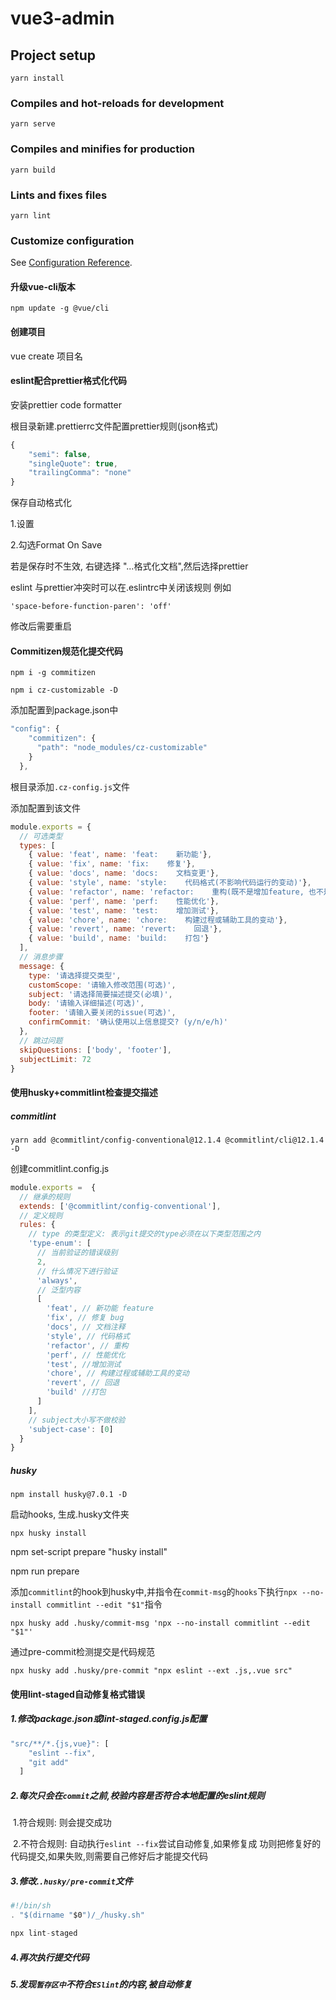# vue3-admin

## Project setup
```
yarn install
```

### Compiles and hot-reloads for development
```
yarn serve
```

### Compiles and minifies for production
```
yarn build
```

### Lints and fixes files
```
yarn lint
```

### Customize configuration
See [Configuration Reference](https://cli.vuejs.org/config/).


#### 升级vue-cli版本

```
npm update -g @vue/cli
```

#### 创建项目

vue create 项目名


#### eslint配合prettier格式化代码

安装prettier code formatter

根目录新建.prettierrc文件配置prettier规则(json格式)

```js
{
    "semi": false,
    "singleQuote": true,
    "trailingComma": "none"
}
```

保存自动格式化

1.设置

2.勾选Format On Save

若是保存时不生效, 右键选择 "...格式化文档",然后选择prettier

eslint 与prettier冲突时可以在.eslintrc中关闭该规则 例如

`'space-before-function-paren': 'off'`

修改后需要重启

#### Commitizen规范化提交代码

```
npm i -g commitizen
```

```
npm i cz-customizable -D
```

添加配置到package.json中

```javascript
"config": {
    "commitizen": {
      "path": "node_modules/cz-customizable"
    }
  },
```

根目录添加`.cz-config.js`文件

添加配置到该文件

```js
module.exports = {
  // 可选类型
  types: [
    { value: 'feat', name: 'feat:    新功能'},
    { value: 'fix', name: 'fix:    修复'},
    { value: 'docs', name: 'docs:    文档变更'},
    { value: 'style', name: 'style:    代码格式(不影响代码运行的变动)'},
    { value: 'refactor', name: 'refactor:    重构(既不是增加feature, 也不是修复bug)'},
    { value: 'perf', name: 'perf:    性能优化'},
    { value: 'test', name: 'test:    增加测试'},
    { value: 'chore', name: 'chore:    构建过程或辅助工具的变动'},
    { value: 'revert', name: 'revert:    回退'},
    { value: 'build', name: 'build:    打包'}
  ],
  // 消息步骤
  message: {
    type: '请选择提交类型',
    customScope: '请输入修改范围(可选)',
    subject: '请选择简要描述提交(必填)',
    body: '请输入详细描述(可选)',
    footer: '请输入要关闭的issue(可选)',
    confirmCommit: '确认使用以上信息提交? (y/n/e/h)'
  },
  // 跳过问题
  skipQuestions: ['body', 'footer'],
  subjectLimit: 72
}
```



#### 使用husky+commitlint检查提交描述

##### commitlint

`yarn add @commitlint/config-conventional@12.1.4 @commitlint/cli@12.1.4 -D`

创建commitlint.config.js

```js
module.exports =  {
  // 继承的规则
  extends: ['@commitlint/config-conventional'],
  // 定义规则
  rules: {
    // type 的类型定义: 表示git提交的type必须在以下类型范围之内
    'type-enum': [
      // 当前验证的错误级别
      2,
      // 什么情况下进行验证
      'always',
      // 泛型内容
      [
        'feat', // 新功能 feature
        'fix', // 修复 bug
        'docs', // 文档注释
        'style', // 代码格式
        'refactor', // 重构
        'perf', // 性能优化
        'test', //增加测试
        'chore', // 构建过程或辅助工具的变动
        'revert', // 回退
        'build' //打包
      ]
    ],
    // subject大小写不做校验
    'subject-case': [0]
  }
}
```

##### husky

`npm install husky@7.0.1 -D`

启动hooks, 生成.husky文件夹

`npx husky install`

npm set-script prepare "husky install"

npm run prepare

添加`commitlint`的hook到husky中,并指令在`commit-msg`的`hooks`下执行`npx --no-install commitlint --edit "$1"`指令

`npx husky add .husky/commit-msg 'npx --no-install commitlint --edit "$1"'`

通过pre-commit检测提交是代码规范

`npx husky add .husky/pre-commit "npx eslint --ext .js,.vue src"`



#### 使用lint-staged自动修复格式错误

##### 1.修改package.json或lint-staged.config.js配置

```js
"src/**/*.{js,vue}": [
    "eslint --fix",
    "git add"
  ]
```

##### 2.每次只会在`commit`之前,校验内容是否符合本地配置的eslint规则

​	1.符合规则: 则会提交成功

​	2.不符合规则: 自动执行`eslint --fix`尝试自动修复,如果修复成	功则把修复好的代码提交,如果失败,则需要自己修好后才能提交代码

##### 3.修改.`.husky/pre-commit`文件

```js
#!/bin/sh
. "$(dirname "$0")/_/husky.sh"

npx lint-staged

```

##### 4.再次执行提交代码

##### 5.发现`暂存区中`不符合`ESlint`的内容,被自动修复
